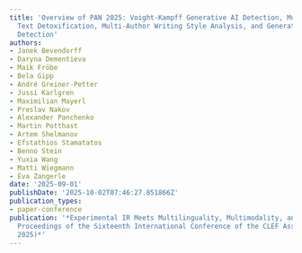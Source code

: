 ```yaml
---
title: 'Overview of PAN 2025: Voight-Kampff Generative AI Detection, Multilingual
  Text Detoxification, Multi-Author Writing Style Analysis, and Generative Plagiarism
  Detection'
authors:
- Janek Bevendorff
- Daryna Dementieva
- Maik Fröbe
- Bela Gipp
- André Greiner-Petter
- Jussi Karlgren
- Maximilian Mayerl
- Preslav Nakov
- Alexander Panchenko
- Martin Potthast
- Artem Shelmanov
- Efstathios Stamatatos
- Benno Stein
- Yuxia Wang
- Matti Wiegmann
- Eva Zangerle
date: '2025-09-01'
publishDate: '2025-10-02T07:46:27.851866Z'
publication_types:
- paper-conference
publication: '*Experimental IR Meets Multilinguality, Multimodality, and Interaction.
  Proceedings of the Sixteenth International Conference of the CLEF Association (CLEF
  2025)*'
---
```

